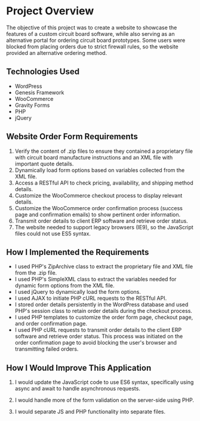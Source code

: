 # Project Overview

The objective of this project was to create a website to showcase the features of a custom circuit board software, while also serving as an alternative portal for ordering circuit board prototypes. Some users were blocked from placing orders due to strict firewall rules, so the website provided an alternative ordering method.

## Technologies Used

-   WordPress
-   Genesis Framework
-   WooCommerce
-   Gravity Forms
-   PHP
-   jQuery

## Website Order Form Requirements

1. Verify the content of .zip files to ensure they contained a proprietary file with circuit board manufacture instructions and an XML file with important quote details.
2. Dynamically load form options based on variables collected from the XML file.
3. Access a RESTful API to check pricing, availability, and shipping method details.
4. Customize the WooCommerce checkout process to display relevant details.
5. Customize the WooCommerce order confirmation process (success page and confirmation emails) to show pertinent order information.
6. Transmit order details to client ERP software and retrieve order status.
7. The website needed to support legacy browsers (IE9), so the JavaScript files could not use ES5 syntax.

## How I Implemented the Requirements

-   I used PHP's ZipArchive class to extract the proprietary file and XML file from the .zip file.
-   I used PHP's SimpleXML class to extract the variables needed for dynamic form options from the XML file.
-   I used jQuery to dynamically load the form options.
-   I used AJAX to initiate PHP cURL requests to the RESTful API.
-   I stored order details persistently in the WordPress database and used PHP's session class to retain order details during the checkout process.
-   I used PHP templates to customize the order form page, checkout page, and order confirmation page.
-   I used PHP cURL requests to transmit order details to the client ERP software and retrieve order status. This process was initiated on the order confirmation page to avoid blocking the user's browser and transmitting failed orders.

## How I Would Improve This Application

1. I would update the JavaScript code to use ES6 syntax, specifically using async and await to handle asynchronous requests.

2. I would handle more of the form validation on the server-side using PHP.

3. I would separate JS and PHP functionality into separate files.

